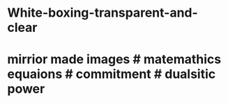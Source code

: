 # White-boxing-transparent-and-clear
# mirrior made images # matemathics equaions # commitment # dualsitic power 
